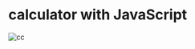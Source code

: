 # calculator with JavaScript
![cc](https://github.com/N-ara/calculator/assets/70453860/543457df-81bb-463e-b7a8-1c2187d72426)
